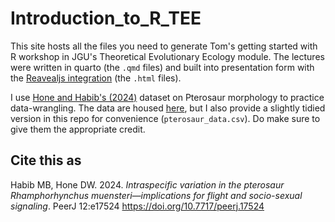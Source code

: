 # Introduction_to_R_TEE
This site hosts all the files you need to generate Tom's getting started with R workshop in JGU's Theoretical Evolutionary Ecology module. The lectures were written in quarto (the `.qmd` files) and built into presentation form with the [Reavealjs integration](https://quarto.org/docs/presentations/revealjs/) (the `.html` files).

I use [Hone and Habib's (2024)](https://peerj.com/articles/17524/) dataset on Pterosaur morphology to practice data-wrangling. The data are housed [here](https://peerj.com/articles/17524/#supp-1), but I also provide a slightly tidied version in this repo for convenience (`pterosaur_data.csv`). Do make sure to give them the appropriate credit. 


## Cite this as

Habib MB, Hone DW. 2024. _Intraspecific variation in the pterosaur Rhamphorhynchus muensteri—implications for flight and socio-sexual signaling_. PeerJ 12:e17524 https://doi.org/10.7717/peerj.17524


